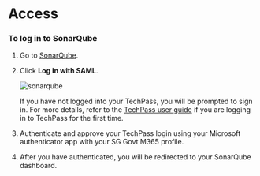 # Access



### To log in to SonarQube  

1. Go to [SonarQube](https://sonar.hats.stack.gov.sg/sonar).
1. Click **Log in with SAML**.

    ![sonarqube](sonarqube-tp.png)

    If you have not logged into your TechPass, you will be prompted to sign in. For more details, refer to the [TechPass user guide](https://docs.developer.tech.gov.sg/docs/techpass-user-guide/#/) if you are logging in to TechPass for the first time.
1. Authenticate and approve your TechPass login using your Microsoft authenticator app with your SG Govt M365 profile. 
1. After you have authenticated, you will be redirected to your SonarQube dashboard.
